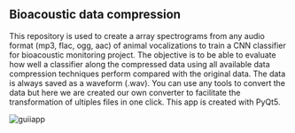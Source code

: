 ## Bioacoustic data compression

This repository is used to create a array spectrograms from any audio format (mp3, flac, ogg, aac) of animal vocalizations to train a CNN classifier for bioacoustic monitoring project.
The objective is to be able to evaluate how well a classifier along the compressed data using all available data compression techniques perform compared with the original data. 
The data is always saved as a waveform (.wav). You can use any tools to convert the data but here we are created our own converter to facilitate the transformation of ultiples files in one click. This app is created with PyQt5.


![guiiapp](https://github.com/milanto-hery/audio_to_input_cnn/assets/78157308/42092eae-7742-461f-920a-7c67b066437d=250x250)
